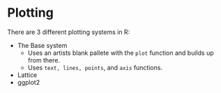 # Plotting
There are 3 different plotting systems in R:
* The Base system
  * Uses an artists blank pallete with the `plot` function and builds up from there.
  * Uses `text, lines, points`, and `axis` functions.
* Lattice
* ggplot2
